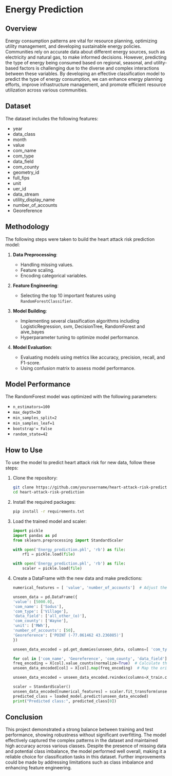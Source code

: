 # Energy Prediction

## Overview

Energy consumption patterns are vital for resource planning, optimizing utility management, and developing sustainable energy policies. Communities rely on accurate data about different energy sources, such as electricity and natural gas, to make informed decisions. However, predicting the type of energy being consumed based on regional, seasonal, and utility-based factors is challenging due to the diverse and complex interactions between these variables. By developing an effective classification model to predict the type of energy consumption, we can enhance energy planning efforts, improve infrastructure management, and promote efficient resource utilization across various communities.

## Dataset

The dataset includes the following features:
- year
- data_class
- month
- value
- com_name
- com_type
- data_field
- com_county
- geometry_id
- full_fips
- unit
- uer_id
- data_stream
- utility_display_name
- number_of_accounts
-  Georeference

## Methodology

The following steps were taken to build the heart attack risk prediction model:

1. **Data Preprocessing**:
   - Handling missing values.
   - Feature scaling.
   - Encoding categorical variables.

2. **Feature Engineering**:
   - Selecting the top 10 important features using `RandomForestClassifier`.

3. **Model Building**:
   - Implementing several classification algorithms including LogisticRegression, svm, DecisionTree, RandomForest and aive_bayes
   - Hyperparameter tuning to optimize model performance.

4. **Model Evaluation**:
   - Evaluating models using metrics like accuracy, precision, recall, and F1-score.
   - Using confusion matrix to assess model performance.


## Model Performance

The RandomForest model was optimized with the following parameters:

- `n_estimators=100`
- `max_depth=30`  
- `min_samples_split=2`
- `min_samples_leaf=1`  
- `bootstrap'= False`  
- `random_state=42`


## How to Use

To use the model to predict heart attack risk for new data, follow these steps:

1. Clone the repository:
    ```bash
    git clone https://github.com/yourusername/heart-attack-risk-prediction.git
    cd heart-attack-risk-prediction
    ```

2. Install the required packages:
    ```bash
    pip install -r requirements.txt
    ```

3. Load the trained model and scaler:
    ```python
    import pickle
    import pandas as pd
    from sklearn.preprocessing import StandardScaler

    with open('Energy_prediction.pkl', 'rb') as file:
        rf1 = pickle.load(file)

    with open('Energy_prediction.pkl', 'rb') as file:
        scaler = pickle.load(file)
    ```

4. Create a DataFrame with the new data and make predictions:
    ```python
    numerical_features = [ 'value', 'number_of_accounts']  # Adjust these based on your dataset

    unseen_data = pd.DataFrame({
    'value': [5000.0], 
    'com_name': ['Sodus'],  
    'com_type': ['Village'],  
    'data_field': ['all_other_(o)'], 
    'com_county': ['Wayne'],
    'unit': ['MWh'], 
    'number_of_accounts': [50], 
    'Georeference': ['POINT (-77.061462 43.236085)']
    })

    unseen_data_encoded = pd.get_dummies(unseen_data, columns=[ 'com_type', 'unit', ], drop_first=True)
    
    for col in ['com_name', 'Georeference', 'com_county', 'data_field']:
    freq_encoding = X[col].value_counts(normalize=True)  # Calculate the frequency of each category
    unseen_data_encoded[col] = X[col].map(freq_encoding)  # Map the original values to their frequency

    unseen_data_encoded = unseen_data_encoded.reindex(columns=X_train.columns, fill_value=0)
    
    scaler = StandardScaler()
    unseen_data_encoded[numerical_features] = scaler.fit_transform(unseen_data_encoded[numerical_features])
    predicted_class = loaded_model.predict(unseen_data_encoded)
    print("Predicted class:", predicted_class[0])

    ```

## Conclusion

This project demonstrated a strong balance between training and test performance, showing robustness without significant overfitting. The model effectively captured the complex patterns in the dataset and maintained high accuracy across various classes. Despite the presence of missing data and potential class imbalance, the model performed well overall, making it a reliable choice for classification tasks in this dataset. Further improvements could be made by addressing limitations such as class imbalance and enhancing feature engineering.


